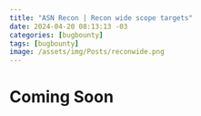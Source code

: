 ```yaml
---
title: "ASN Recon | Recon wide scope targets"
date: 2024-04-20 08:13:13 -03
categories: [bugbounty]
tags: [bugbounty]
image: /assets/img/Posts/reconwide.png
---
```


# Coming Soon
